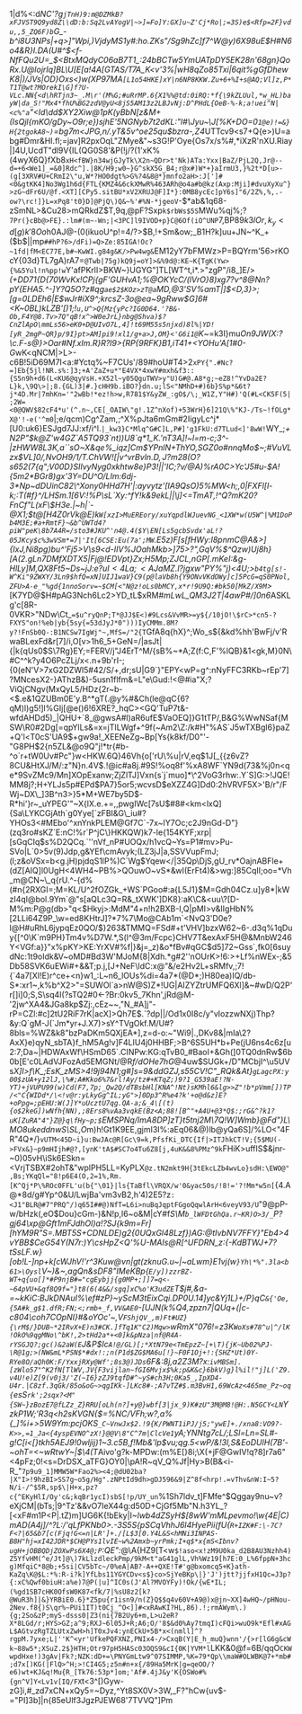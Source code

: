 1|d%<:d*NC'?g`jTnH)9:m@DZMkB?xFJVST9Q9yd8Z\\dD:b:Sq2LvAYogV|~>]=Fo]Y:GX]u~Z'Cj*Ro|;=3S)e$<Rfp=2F}vdu,,5_ZQ6F)b`G_-b^i8U3NPs|+q>]"_Wpi,)VjdyMS1y#:ho.ZKs"/Sg9hZc]f7^W@y)6X98uE$H#N6o4&R}I.DA(U#_^$<f-NfFQu2U=_$<BtxMQdyC06aB7T1_:24bBCTw5YmUATpDY5EK28n'68gn}QoRx.U@lojrIq]BL\U[E[a!<N>4A[GTAS/T7A_K<v'3%|wH8qZo85Txi|6qit%gGfDhewK8|)/JVs|OD}Oxs<)w(XP97MA`[L1o54HKE]xY|n6NP8KKW.Zu+6+%I+s@AQ;Vl]z,P*T1T@wt?MOrekI\G]f?U-VLc.NN{<d\hRTjn3~_.M\r'(M%G;#uRrMP.6{X1%%@td:0iRQ:*f{\9kZLUul,*w_HL)bayW|da_S!"Mx4*fhU%BG2zdV@yU<8jS5AM13z2LBJvNj:D^PHdL{OeB-%-k;a!uei^N|<c%"a`"<Id\dd$XY2Xiw@1pK(yBbN[z&M+(IsQjl{mKO/*gDy~O9r;e})sjh*E'5NGNyb7t2dKL:"l#\Jyu~\J[%K+DO=0`1@e)!=&}H{2tgokA8~)`=bg7m<JPG,n/.yT&5v^oe25qu$bzra-,Z4*UTTcv9<s7+Q{e>)U=abg#Dmr&HI.fl;=jav]R2pxOqL"ZMye&"~s3G!P'Oye{Os7x/s%#,*iXzR'nXU.Riay|]4U,UcdT"dl9V{IL(QG0S8'&P(!j/?\(1'xK%(4wyX6Q}fXb8`xH<fBW}n34wjGJyTk\X2n~QDr>t'Nk)ATa:Yxx|BaZ/PjL2Q,Jr@--d=+6<We1]_=&0]Rdc^].|8K/H9;w0~}G^skX5G_B4;r@x#)W*+}aIrmU3,}%2t*D[u>-(g[3XRV#U+CRmI2\"u,W*?HO0dgt%>G%?4&8@*}mnfo2aH>:J[']#<0&gtKK4]No3Wg1h6d{FTL{KMZ4&6ckXMwR%463ARh@o4a#b@kz(Axp:Mji]#dvuXyXu^}>zG~dFr6U/@f.<XT][CPy5.sitBU*xV2XRUJ@F]I*}:0MB8ycEc]pY6s]"6/2Z%,%,.-ow?\rc!]}L=xPq8't0}D]@PjQ\)Q&~%'#%N-*jgeoV`-$*ab&1q68-zSmNL>&Cu28>mQRkdZ$T,9q,@pF?Sxp`k$rbWs$5S`MWu%qj%;?`7Pr(}cBb@>FE}.:lm#(m~-Wn;|<3PC]l9IVOD+p}C@6Of(iO^UNP`7,BP8$9k3lOr,k_y<d[g)k'8Oo%%5`1Jy"SoX6>&ps<yPxpy'+dzH2vIjE:1eFqESV)y$h0AJ@-(0(ikuoU^p!=4/?>$B,!+Sm&ow;_B1H?k]uu+JN~^K_+($b$||mp`##hP?6>/dFi)=Q>Ze:85IGA!Oc?~1fd|fM<EC77E,b#~KwWI.g84g&K/>Pw4wg&`EM12yY7bFMWz>P=BQYrm'56>rKOcY{03d}TL7gA)rA7=`@Twb|75g)kQ9j=oY]>&%9d@:KE~K{TgK(Yw>{%&5Yul!n%pp!w`Y'afPKrlI>BKW~}UGYG"]TL[WT\^t,i*.>"zgP"/i8_]E/>*(+DD71{D{70WvKx!CPj{gF'GUHvA1;%@OKYcC/(lVrO}8)xg7?v^8@Nn?pY{EHA5.^-]Y?Q5O?z#qg`ae$2$KOz>zT@a`MD,@3'SV%amT|]$<D,3}>;[g=0LDEh6|E$wJr#iX9^;krcsZ-3o@ea~9gRww$G]6#<K~0BL)kLZB'[)1;!`u,U^>Q{Mz{yPc?IG0D64.'?B&-Ob,F4Y@8.Tv>7Q"qB!x^>W0eJrL}nbg@Shva)$?CnZlApO\mmLs56>eK0+D@UIvO7L,4]!t69M55s5njxd)8l%|YD![yR_2mgP~QR}p/9I}pt>AM]pi9!xl1/g+a>J,OM}<'G6i1@`K*~=k3I}mu*On9JW(X:?\c.F-s@}>Oar#Nf.xlm.R}R?l9>{RP{9RFK}B1,iT41+<YOHu'A[1#0-G*wK<qNCM|>L>-c6B!5iD69M7I<a:#Yctq%~F7CUs'/89#hoU#T4>2`xPY{".#Nc?=]Eb{5jl!NR.s%:]3;+A'ZaZ+u*"E4VX*4xwY#mxh&f3::{S5n9h+d6(L<KU6@qyVsH.+X52l~y05QguTWV>y"U)G#@.A8*g;~eZ8!^YvDa2E?L}k,\9Q\>|;8.{GL)3|#.}cHH9b.iBO?}dn.u;lS<"NMhD+#)6b}S%p*&6t?j*4D.Mr|7mhKn='"2wBb!*ez!h>w,R781$Y&yZW_:gO$/\;_W1Z,Y"H#)'Q(#L<CK5F(5|;2W=<0@QWV$82cF4*u'(^.n~,CE[_OAIW\"g!.1Z^nXof)+53WrH}6]21Q\%"KJ-/Ts~!fOLg*X@'!-e('^m0`|;e/qcm)Cg^Zam,;^X%pJta6mGm#2IigyLc^j*[U0:uk6}ESJgd7JJ:xf/i^l.`|_kw3}C*Mlq^G#C]L,P#]'g1FkU:d7TLud<]'8wW!`WY_;_+N2P"$k@Z'w4GZ`A5TQ93`nt))U8`q*1_K.'nT3A]!~l=m-c;3^-|zHWW8L3K,a``sO~X&qe%_iqz]Cm$YPnlN+ThYO,SGZ0o#nnqMo$~;#VuVLzx$VL]0/,NvOH9/1/T.ChVW![|v^vrBvl$n.D,J?m28($O?s652\(7{q";V00D}SI*IvyNyg0xkhtw8e}P3!||'IC;?v*/@A)%rA0C>Yc'*J5#u-$A!{5m2*BGr8)gx'3Y=DU^O/LIm:6dj-3*Np~dDUinC82\^Xony0HHd7H'|:ayvytz'[IA9QsO)5%MW<h;,0|FXFl[l-k;:T(#f}^/LHSm.1[6V:!%P\sL`Xy:^fY!k&9ekL||\j]<=TmAT,!^Q?mK20?FnCf"L(xF\$H3e.|~h|`-@X1;$t@[H4Z0rVk@E)k`W[xzI>MuEREory/xuYqpdlWJuevNG_<1XW*w(U5W^|%M1DoPb4M3E;#a+RmtF}~&b^UWTd4?piW"peK\8b7A4R=/sto3#JKU^'n4@.4($Y\EN[Ls5gcbSvdx'aL!?05JKcy$c%3wVSm*=7|'It[6CSE:Eu(7a';MW`.E5z)F[s[fHWy:I8pnmC@A&>]{IxJ,Ni8pg)bu^'Fj5>V\s9<d-IIV%JOahMkb>]75>?",G*qV%$^Qzw)Uj8h}[A(2.gLn7DMfXDTX5|Fj@!EDVpt}Zx;H5Mp;ZJCL,nGP[.mKeI:&g-HlLy]M,QX8Ft5~Ds~jJ:$e?uI<4La;<AJ$aMZ.l?jgxw"PY%"j)<4U;>`b4tg[s!-W^Ki"9ZWXY/3Ln9$hfQ=xN]UIJ1waV}C9(p@laVb8h{Y9ONvVKdOWy]c]5PcG=qS0PNol,ZFU>A-e_"%gd{1nnoSorv=~$CM[<"N@z!oLs0bMCY,x*r!9U9Q:#bk50[MkZ/X9M`>_[K7YD@$H#pAG3Nch6Lc2>YD_tL$xRM#*mLwL_QM3J2T|4awP#/]*0*n6*ASKLg'c[8R-0VKR>"NDw\Ct_`=$u^ryQnP;T*@JJ$E<)#9Lcs&VvMR>=y${/10jO!\$rC>*cn5-?FXYS"on!%eb|yb{5sy{=53dJyJ*0")))IyCMMm.8M?y?!FnSb0Q-:B1NCSw7IgWj"~,MfS=/"2{T`GfA8q{hX}^;Wo_s${&kd%hh'BwFj/v'RwaBLexFd&r[7]/i,O[v>1h6_5+GeN=/|asJt|{|k{qUs0$S\7Rg}EY;=FERV/j"J4ErT^M/{sB%~*A;Z(f:C,F'%lQB}&1<gk,M}0N\#C^^k?y4O6PcZLj/x<.n+9b'rI-;{0(eN'V>7xG2DZWl5#42/S/+,dr;sU|G9`}"EPY<wP=g^:nNyFFC3RKb~rEp'7]?MNcesX2-}AThzB&)-5usn1flfm&=L"e\Gud:!<@#ia"X;?ViQjCNgv(MxQyL5/HDz{2r~b-<$.e&1QZUBm0E'y.B^*gT(.@y%#&Ch(le@qC{6?qM)l)g5!]l%GIj[@e()6!6XRE?_hqC><GQ'TuP7t&-wfdAHDd5)_|QHU+`8_@gwsA#l)aR6ufE$VaOEQ]}G1tTP/,B&G%WwNSaf{MSW\R0#2Dg[=qpYlLs&=x=jTILWgf+^9f(~Am2\Z:/k#H"%AS`J5wTXBgl6}paZ+Q'l<T0cS'UA9$+gw9a!_XEENeZg~Bp[Ys{k8kf/D0"'-"G8PH$2{n5ZL&@o9Q"j!*tr{#b-^o`r+tW0Uv#Pc"}w<HKW.6Q}46Vh{o['rU\%u|rV,eq$1J[_{{z6vZ?8CU&HtXJ/M/:z"N}n.4V$.!@ic#a8j.#9S!%oq8f'%xA8WF`YN9d(73&%j0n<qe*9SvZMc9/Mn]XOpExanw;ZjZlTJ]Vxn{s`j`muo]*\^2VoG3rhw:.Y`S]G:>!JQE!MM8j?;H+YLJs5p#EPd$PA7}5or5;wcvsD$eXZZ4G]Dd0:2hVRVF5X>'B/r"/FWj~DX\_]3B^n3>}5*M+WE7by5D$-R*hi'}r~_uYPEG'"~X{lX.e.+=,,pwgIWc[7sU$#8#<km<lxQ]{Sa\LYKCGjAth`g0Yye[`zFBI&G\_iu#?YHOs3<#MEbo'^xnYnkPLEM@Gf7C`-7x~IY7Oc;c2J9nGd-D"}(zq3ro#sKZ`E:nC!%r`P^jC\}HKKQW)k7-le{154KYF;xrp|[sGqCIq$s%D2QCq.`''nVf_nP#UOQx/h1vcQ~Ys=P1#mv>Pu-SVo|L`0>5v(9)Jdp,g&YEf\cmAvyk;(LZ3jJ|a,SSVVupFmJ;(l;z&oVSx=b<g.jH)pjdqS1lP%)C`Wg$Yqew</|35Qp\DjS,gU_rv*OajnABFle+(dZ[AIQ]l0UgH<4WH4~PB%>QOuwO~vS*&wI(ErFt4)&>wg:]85CqII;oo=*Vh_m@CN~\_q{rU.^-{d%(#n{2RXGI=;M=KL/U^2fOZGk_+WS`PGoo#:a{L5J1}$M=Gdh04Cz.u]y8*|kWzI4qI@bol.9Ym`@"s[aQLc3Q=R&_tXWK']DK8}:aK\C&<uu\?[D-M%m:P@g(db>"q<$Hkyj>:MdM"4+n!h2BXB-I,Q|pMI>v&IIgHbN%[2LLi64Z9P_\w=ed8KHtrJ]?*7%7\Mo@CAb1m`<NvQ3'D0e?l@H#uRhL6jypqEz0QO/$}263&TMMQ=FSd#+t'VHV]bzxW62~6-.d3q%1qDuy{[^0\K`m9PH}Tm4v%D7W.*,S(l^@3m/Fcpc}CHV7T&exAxF5H@&MnbW246Y<VGf:a}}"x%pKY>KE:YrXV#%f|}&j=_z)&o*fBv#qGC$d5]72~Gss`,fk0[6suydNc:1t9oIdk&V~oMD#Bd3W'MJoM{8|Xdh.*g#2''nOUrK>!6:>+Lf%nWEx-;&5Db58SVK6uEWi#+&&T;p.j,[J+NeF\ldC:x@"&/e2Hv2L+sRMfv,;7!{`4a7[XI!E)r^ce+<n}w1_:L~n6_lOUs%di=4a7*(@D*;)H80ea)IQ/db-S*:xr1~,k%b^X2>"=SUWOl`a>nW@S)Z*!UG|AIZYZtrUMFQ6Xl]&~#wD/Q2P'r[]i]0;S,S\sq4I(?sTQ2#0<-?Br:0kv5_7Khn',jRd@M-'2jw^XA4&JGa8kp$Zj:,cEz~~,"N_#A]j"-rP=CZl:#c]2tU2RiF7rK|acX]>Qh7E$.`?dp||/Od1x0I8c/y"vIozzwNXj)Thp?&y:Q`gM-J(`Jm*yr+J.X7)>sY^TVgOkf.M/U#?8bls=%WZ&k8"bzPaDKm5QXjEA*],z=d-o:~"Wi9|.,DKv8&|mIa\2?AxX}e)qyN_sbTA}f_hM5Ag!v]F4LIU4j0HHBF;>B^6S5UH*b+Pe(jU6ns4c6z[u2:7;Da~|HDWAxWf\HSmD65`.CINPw:KG:qTvB0_#BaoI+&Gh(]0TQ0dnRw$6b0b[E'c0LAdVJFozAd5EMGNt/@R*f/dOHe7hG*@4uw$SUGk+/D"MCbjI^\u5UVs*X]I>f\K_;EsK_zMS>*4!9j94N1;g#]s=9*&ddGZJ,s55CV!C"_RQk&At}`gLagcPX:y00$zUA+y12lJ,\%#;A#Kko6%7&rl!Ay/tz#+KTqZ;)9?1_G539aE!?N-YT)+jVUPU99(w)Cd(F7,7p;_Qw2Q/dTBsbHl[KNA^!Nt)sKMhl6&lg>>Z"!b*pVmm[])TP/<"C{WIDd*/\<!v@r:yLkyGg^IL;yG">]0Dp3^R%e4?k'+o@d&z]E?+oPpg=;pEHU:W(J]Y*uUcztU7qg.QA-a;&_4\[(t){o$2keG])wNfh{NN),;8Ers8%vAa3vqkE(Bz<A;88![B^"+A4U+@3*Q$:;rG&^?k1?uK[ZuRA"4"}Z@}q\fHy~p;$`EMSPNq/ImA8DP]zT}t5tnj2M\7Q!W\]Wmb}@Fd"\}L\MO8ukeddnwS\SL,O*m)h!Gt1K9EE,gjmI3I%:aEq06&@)lb@yQa6S]/%LO<"4FR"4Q*/}`vUTM<45D~i}u:BwJAc@R[Gc\9=k,PfsfKi_DTC{If|>ITJhkCT!V;{5$MU(->FVx&}~p9mHIjh#@?,[ynK'tA$#SC7o4Tu6Z8[j,4uK&&8%PMz^9k`FHiK>uffIS\$&jnr-~0)05vH\iSk6ESkn=<VrjTSBX#2ohT&"wplPH5LL=KyPLX`@z.tN2mkt9H{3tEkcLZb4wvLo}sdH:\EWO@",Bs;YKqQl="8!p6E4(O,2=1%,Rm.[K^Qj*P\%ROc0FFL'u(b{"\01}|ls{TaBfl\VRQX/w'0&yac50s/!8!='?!Mm*w5n[`{4.A@*8d/g#Yp^0&U/LwjBa'vm3vB2,h\'4)2E5?z`:<J1"BLR@#7"PRQ^/)q65I##@)NfT=L6i>nuBqJqptFGgoQqwlArH<6veyV93/U`"9@pP-w/bHzk(,eO$Dou}cGm-)&N!p,I6~o&M|cY#f*S\M`b_lWFDtGhQa.r~KR)O>3/_`P?gj64\xp@Gft1mFJdhOl)a!?SJ{k9m=Fr][hYM9R"S=.MBT5S+CDNLDE)g2{0UQxGl48Lzf})AG:@tIvbNV7FFY\}"Eb4>4vYBB$CeG54Y(N7r:)Y\csHpZ<Q'%U-MAIs@R[^UFDRN_z:{-KdBTWJ+7?tSsLF.w}[ob!L-]np+k[cWJhV!'r^3Kuw@vn|gt(zknuG.*u~|~aLwm}E1vj(w`}Yh\*%".3la<b61>\Oysl`V~)&~,agQn&sDF8"IMeKBp{`E/y])zzrBZ-WT+q{uo[]*#P9njB#="cgEybjj{g0MP+;]]7=q<-~64pVU+&qf8Q9f="}t8(6(4&&/sgq]xC%o'K3udZE`T$j#,&a-=~kKiC:BJkDNAuI%\ef#zP}~yScM3tEixCqi.DP0U.14]yc&Yj1L}+/P}qC`&{'Oe,{5A#k_g$1.dfR;FN;<;rmb+_f,VV&AE0`-[UJN(k%Q4,zpzn7|QUq+(|c-c804\coh7COpNI}#&oYOc'~,V`FShjQV_,m)Ft#UZ}{\rM$/}DUB~*2IRvX+E)n3#CK.]fTq1K"C2)Mqw>`wRmX"076!=z3K`WoXs#78^u|^/lK!OkO%9qgMNo\^bK!,2>tHd2a*+<0]k&pNza|nf@R4A-rYSGJQ?;gc()&2aW(E`J&P$Ic`A!@/GL)[;*XtN79e<TmEpzZ~[+\T){jK~Ub02%PJ-\R@1g;>(NW&mL*PSN$*#dx!:;n(P1d$ZG$MA6u[!}~F0F1Oj+!:{SHZ*Ut)0Y-RYe8O/aQh0K:F/YxxjRXy@Wf';8s3@)JDs`6F&:8j,a2Z3M?x:`ivMBSm].[zWlo57"^K2fN[TlWV,JV{F3vijlan~fGI6Mvjx$%k;p&K&c}6bkV)g}l%il!"j]L('Z9.v4U!e)Z[9(v0j3/'Z(~I6}zZJ9tqfD#^~yS#ch3H;0Ka5_,IpXD4-U4r.|C8zf.3qGk/85o&oG~>qgIKk-]LKc8#-;A7vTZ#$.m3BvH1,69WcAz<465me_Pz~oq{`esS`rk';2sqx?<M"{SW~}zBozE7@fLZz_Z}RRU[oLh(n?]+y@}wbf[3|jx_9)K#zU"3M@M8!@H:.N5GCY<LN`YzkP1W;'R3q<h2sKVGN{$=%NC/VFh;w?,a%{_]%i+>5W9Ym:pcjOKS`_C~VnwJx$2.!9{K/PWNT1iPJ/j5;"ywE]+./xna8:VO9?-K>>,=1_Ja<{4yspEVNO^zX!}@@V\8"C^7m|ClcVe1`yA;YNNtg7cL/;LSl=Ln=SL#-g!C[i<[}tkh5AEJ9!0wljij)1~3.c5*B,f!Mb&'lp$vu;qg.5<wP/&!3l,S&EoDUlH(7B'-~ohT=<~wRtwY~|$\4(T*Aivo'g?k-MPDw:(m%E[}8i;\X(+jF@GwIV!q?8]r7a6"<4pFz;0!<s=DrDSX_aTFG}OY0|\pA!R~qV_Q%Jf|Hy>B(B&<i-R_"`7p9u9_1]MMW5W*Fao2%><4;@dU02ba?|X"I>!9hzBI>SS7g~o5g/Hg".zNPtId9dh>gDJ596&9|Z^8f<hrp!.=vThv&nW:I~5?N/i-/^$5R,sp$\|H+x,pz?c{^EKyHlI/Oy'c&;kqBr1ycI)sbS[!p/UY_un`%1Sh7ldv_t]FMfe^$Qggay9nu~v?eXjCM|(bTs\;|9^Tz'&&vO7IeX44g:d50D+CjGf5Mb"N.h3YL_?[<xF#m1P<P|.tZ)m]UG6K{!bEky|I~_lwb4dZSyH$[8wW'mMLpevmo!\w<yj>{4E|C)mAD(A4j]/^?L:/'qLfPKNb0>.-3S5S{pSCqVhhJ6l4HyePii(fU{`R+IZK#F:\-7C?F<?|65&b7[c(Fjq!G<=n|LR']+./[L$3[0.Y4L&S<hMNi3INPAS-B8H"hj=xI42JDR*$CH@PYs1lvIE~w%2Amxb~yrPmk;I+q$*x{mS<Ibnv?ugH+jOBBQDjZOXwPs6X4@;P`:QE":_@\A{HZ9[T<w`$!aso<x!zM9U0ka_d2B8AU3Nzhh4)Z5YfvHM(^e/Jt]@\)7kLlzdleckPmp/9kM<t"aG41glL,Vh%Wz19[h7E:0_L%6fppN+3hcg)MfqiC*8@b;+5si|CV5bTc~/0%eA|AB?-A++QXE!T#'g@bxomcq5+K}ath-KaZq\K@$L:*%:R-i?k]YfLbs11YGYCDv<s$}co>SjYeBKp\|}'J')jtt?jjfxH1Qc=J3p?{:xC%Qwf0biuH:a%e)7@P(|u]^IC0s(J'Al?MVOYFy)!Ok/{wE*IL;(%gd1SB7cHK0OfsW0K87<f`k`/7|%sU8z2[k?@WuR3h]|&}YRBiE0.6}*Z5pu{r1isn9/n(Z}Q$$q4v60V+A9@)x@jn~XX]4wHQ~/pHNou-2Nev.f8{)S\qr%~PUi1IT)t0Cj_^O<]]#<xRAwKI?HL,86).!;rmAWym\.){g;2So&zP;myS-dsss0|Z3(ni{7B2Uy6+m,L>u2eR?X*8LGd/r;HYS>GZ;a^9;RXJ~6l05J+R;A6;O/'8$&d0%Ay7tmqI)cFQi>wuO9k*Efl#xAGL$AGtvzRgTZLUtxZwH>h]T0xJv4:ynECkU+5B*x<(nmll]^?rgpM.7yxe;L|''K^<yr'UfkePQFXNZ,PNIx4-/>CxqB(Y|E_h_muQ}wnn'/{>r[lG6g&cWk~88w5*;XSuZ.2$}HTH;Otr97pH5HASc03OQS9&cI{0K|YVM*l`LKK&0@f=6B/qqO`CKWwpdHxe!)3gAv|Fk?;NZK:dD+=\PNYGmLtw9^07SIMMP,%K=79*Qp\\maW#OLWBK@7+*mb#;d7x[)KG(|FlQ>^H;>!CI4G5;z5n#n+x{/89Ha5MrK|g=qeOO/?e6)wt+KJ&q!Mu{R_[Tk76:53p*]om;'Af#.4jJ&y'K{OSWo#%{gn^V]Y<Lv1v[IQ/FX`t<3^[)Gyw-zG]i,#_zd7xCN+xQy5=~Dyz,^Yt8SX0V>3W,_F?"hCw{uv$-="PI]3b]|n{85eUlf3JgzPJEW68'7TVVQ"]Pm
